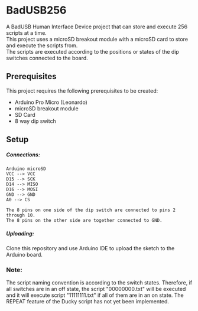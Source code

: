 # BadUSB256
A BadUSB Human Interface Device project that can store and execute 256 scripts at a time. <br />
This project uses a microSD breakout module with a microSD card to store and execute the scripts from. <br />
The scripts are executed according to the positions or states of the dip switches connected to the board.

## Prerequisites
This project requires the following prerequisites to be created:
* Arduino Pro Micro (Leonardo)
* microSD breakout module
* SD Card
* 8 way dip switch

## Setup
##### Connections:
```
Arduino microSD
VCC --> VCC
D15 --> SCK
D14 --> MISO
D16 --> MOSI
GND --> GND
A0 --> CS

The 8 pins on one side of the dip switch are connected to pins 2 through 10.
The 8 pins on the other side are together connected to GND.
```

##### Uploading:
Clone this repository and use Arduino IDE to upload the sketch to the Arduino board.

### Note:
The script naming convention is according to the switch states. Therefore, if all switches are in an off state, the script "00000000.txt" will be executed and it will execute script "11111111.txt" if all of them are in an on state.
The REPEAT feature of the Ducky script has not yet been implemented.
